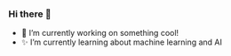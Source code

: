 ### Hi there 👋  

- 🧩 I’m currently working on something cool! 
- ✨ I’m currently learning about machine learning and AI

<!--
**alexandrab319/alexandrab319** is a ✨ _special_ ✨ repository because its `README.md` (this file) appears on your GitHub profile.

Here are some ideas to get you started:

- 🔭 I’m currently working on something cool! 
- 🌱 I’m currently learning about machine learning and AI
- 📫 How to reach me: https://www.linkedin.com/in/alexborriello/
- 📮 How to reach me: LinkedIn
-->
